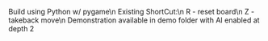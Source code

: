 Build using Python w/ pygame\n
Existing ShortCut:\n
R - reset board\n
Z - takeback move\n
Demonstration available in demo folder with AI enabled at depth 2
